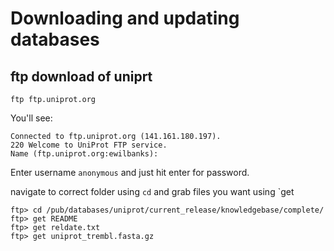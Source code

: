 # Downloading and updating databases

## ftp download of uniprt
`ftp ftp.uniprot.org`

You'll see:
```
Connected to ftp.uniprot.org (141.161.180.197).
220 Welcome to UniProt FTP service.
Name (ftp.uniprot.org:ewilbanks):
```

Enter username `anonymous` and just hit enter for password.

navigate to correct folder using `cd` and grab files you want using `get

```
ftp> cd /pub/databases/uniprot/current_release/knowledgebase/complete/
ftp> get README
ftp> get reldate.txt
ftp> get uniprot_trembl.fasta.gz

